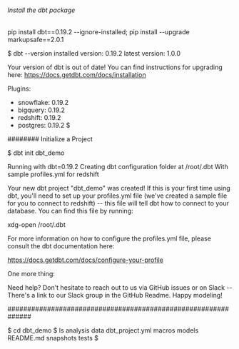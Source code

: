 ###### Install the dbt package 

pip install dbt==0.19.2 --ignore-installed; pip install --upgrade markupsafe==2.0.1 



$ dbt --version 
installed version: 0.19.2
   latest version: 1.0.0

Your version of dbt is out of date! You can find instructions for upgrading here:
https://docs.getdbt.com/docs/installation

Plugins:
  - snowflake: 0.19.2 
  - bigquery: 0.19.2
  - redshift: 0.19.2
  - postgres: 0.19.2
$ 


######## Initialize a Project 

$ dbt init dbt_demo

Running with dbt=0.19.2
Creating dbt configuration folder at /root/.dbt
With sample profiles.yml for redshift

Your new dbt project "dbt_demo" was created! If this is your first time
using dbt, you'll need to set up your profiles.yml file (we've created a sample
file for you to connect to redshift) -- this file will tell dbt how
to connect to your database. You can find this file by running:

  xdg-open /root/.dbt

For more information on how to configure the profiles.yml file,
please consult the dbt documentation here:

  https://docs.getdbt.com/docs/configure-your-profile

One more thing:

Need help? Don't hesitate to reach out to us via GitHub issues or on Slack --
There's a link to our Slack group in the GitHub Readme. Happy modeling!


##############################################################

$ cd dbt_demo
$ ls
analysis  data  dbt_project.yml  macros  models  README.md  snapshots  tests
$ 